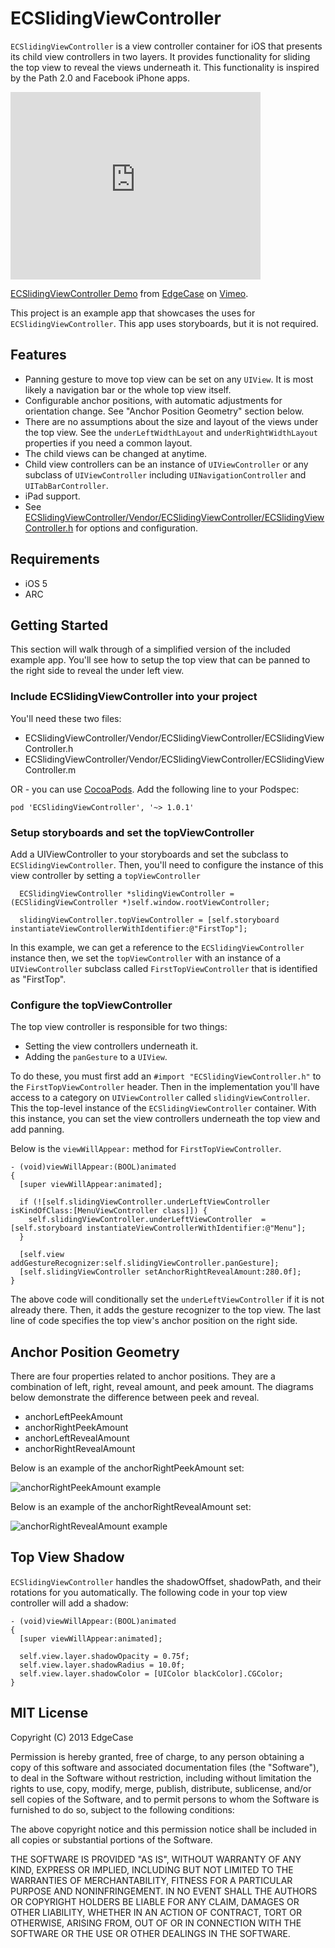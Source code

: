 # ECSlidingViewController

`ECSlidingViewController` is a view controller container for iOS that presents its child view controllers in two layers. It provides functionality for sliding the top view to reveal the views underneath it. This functionality is inspired by the Path 2.0 and Facebook iPhone apps.

<iframe src="http://player.vimeo.com/video/35959384?title=0&amp;byline=0&amp;portrait=0" width="400" height="300" frameborder="0" webkitAllowFullScreen mozallowfullscreen allowFullScreen></iframe><p><a href="http://vimeo.com/35959384">ECSlidingViewController Demo</a> from <a href="http://vimeo.com/user5026288">EdgeCase</a> on <a href="http://vimeo.com">Vimeo</a>.</p>

This project is an example app that showcases the uses for `ECSlidingViewController`. This app uses storyboards, but it is not required.


## Features

* Panning gesture to move top view can be set on any `UIView`. It is most likely a navigation bar or the whole top view itself.
* Configurable anchor positions, with automatic adjustments for orientation change. See "Anchor Position Geometry" section below.
* There are no assumptions about the size and layout of the views under the top view. See the `underLeftWidthLayout` and `underRightWidthLayout` properties if you need a common layout.
* The child views can be changed at anytime.
* Child view controllers can be an instance of `UIViewController` or any subclass of `UIViewController` including `UINavigationController` and `UITabBarController`.
* iPad support.
* See [ECSlidingViewController/Vendor/ECSlidingViewController/ECSlidingViewController.h](https://github.com/edgecase/ECSlidingViewController/blob/master/ECSlidingViewController/Vendor/ECSlidingViewController/ECSlidingViewController.h) for options and configuration.

## Requirements

* iOS 5
* ARC

## Getting Started

This section will walk through of a simplified version of the included example app. You'll see how to setup the top view that can be panned to the right side to reveal the under left view.

### Include ECSlidingViewController into your project

You'll need these two files:

* ECSlidingViewController/Vendor/ECSlidingViewController/ECSlidingViewController.h
* ECSlidingViewController/Vendor/ECSlidingViewController/ECSlidingViewController.m

OR - you can use [CocoaPods](http://cocoapods.org/). Add the following line to your Podspec:

    pod 'ECSlidingViewController', '~> 1.0.1'

### Setup storyboards and set the topViewController

Add a UIViewController to your storyboards and set the subclass to `ECSlidingViewController`.  Then, you'll need to configure the instance of this view controller by setting a `topViewController`

	  ECSlidingViewController *slidingViewController = (ECSlidingViewController *)self.window.rootViewController;
	  
	  slidingViewController.topViewController = [self.storyboard instantiateViewControllerWithIdentifier:@"FirstTop"];

In this example, we can get a reference to the `ECSlidingViewController` instance then, we set the `topViewController` with an instance of a `UIViewController` subclass called `FirstTopViewController` that is identified as "FirstTop".

### Configure the topViewController

The top view controller is responsible for two things:

* Setting the view controllers underneath it.
* Adding the `panGesture` to a `UIView`.

To do these, you must first add an `#import "ECSlidingViewController.h"` to the `FirstTopViewController` header. Then in the implementation you'll have access to a category on `UIViewController` called `slidingViewController`.  This the top-level instance of the `ECSlidingViewController` container.  With this instance, you can set the view controllers underneath the top view and add panning.

Below is the `viewWillAppear:` method for `FirstTopViewController`.

	- (void)viewWillAppear:(BOOL)animated
	{
	  [super viewWillAppear:animated];
	  
	  if (![self.slidingViewController.underLeftViewController isKindOfClass:[MenuViewController class]]) {
	    self.slidingViewController.underLeftViewController  = [self.storyboard instantiateViewControllerWithIdentifier:@"Menu"];
	  }
	  
	  [self.view addGestureRecognizer:self.slidingViewController.panGesture];
	  [self.slidingViewController setAnchorRightRevealAmount:280.0f];
	}

The above code will conditionally set the `underLeftViewController` if it is not already there. Then, it adds the gesture recognizer to the top view. The last line of code specifies the top view's anchor position on the right side.

## Anchor Position Geometry

There are four properties related to anchor positions. They are a combination of left, right, reveal amount, and peek amount. The diagrams below demonstrate the difference between peek and reveal.

* anchorLeftPeekAmount
* anchorRightPeekAmount
* anchorLeftRevealAmount
* anchorRightRevealAmount

Below is an example of the anchorRightPeekAmount set:

![anchorRightPeekAmount example](http://dl.dropbox.com/u/10937237/peek.png)

Below is an example of the anchorRightRevealAmount set:

![anchorRightRevealAmount example](http://dl.dropbox.com/u/10937237/reveal.png)

## Top View Shadow

`ECSlidingViewController` handles the shadowOffset, shadowPath, and their rotations for you automatically.  The following code in your top view controller will add a shadow:

    - (void)viewWillAppear:(BOOL)animated
    {
      [super viewWillAppear:animated];

	  self.view.layer.shadowOpacity = 0.75f;
	  self.view.layer.shadowRadius = 10.0f;
	  self.view.layer.shadowColor = [UIColor blackColor].CGColor;
	}

## MIT License
Copyright (C) 2013 EdgeCase

Permission is hereby granted, free of charge, to any person obtaining a copy of
this software and associated documentation files (the "Software"), to deal in
the Software without restriction, including without limitation the rights to
use, copy, modify, merge, publish, distribute, sublicense, and/or sell copies
of the Software, and to permit persons to whom the Software is furnished to do
so, subject to the following conditions:

The above copyright notice and this permission notice shall be included in all
copies or substantial portions of the Software.

THE SOFTWARE IS PROVIDED "AS IS", WITHOUT WARRANTY OF ANY KIND, EXPRESS OR
IMPLIED, INCLUDING BUT NOT LIMITED TO THE WARRANTIES OF MERCHANTABILITY,
FITNESS FOR A PARTICULAR PURPOSE AND NONINFRINGEMENT. IN NO EVENT SHALL THE
AUTHORS OR COPYRIGHT HOLDERS BE LIABLE FOR ANY CLAIM, DAMAGES OR OTHER
LIABILITY, WHETHER IN AN ACTION OF CONTRACT, TORT OR OTHERWISE, ARISING FROM,
OUT OF OR IN CONNECTION WITH THE SOFTWARE OR THE USE OR OTHER DEALINGS IN THE
SOFTWARE.
